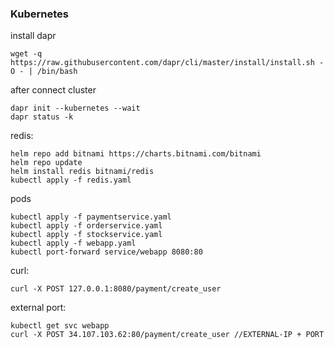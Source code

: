 ### Kubernetes

install dapr

~~~
wget -q https://raw.githubusercontent.com/dapr/cli/master/install/install.sh -O - | /bin/bash
~~~

after connect cluster

~~~
dapr init --kubernetes --wait
dapr status -k
~~~

redis:

~~~
helm repo add bitnami https://charts.bitnami.com/bitnami
helm repo update
helm install redis bitnami/redis
kubectl apply -f redis.yaml
~~~

pods

~~~
kubectl apply -f paymentservice.yaml
kubectl apply -f orderservice.yaml
kubectl apply -f stockservice.yaml
kubectl apply -f webapp.yaml
kubectl port-forward service/webapp 8080:80
~~~

curl:

~~~
curl -X POST 127.0.0.1:8080/payment/create_user
~~~

external port:

~~~
kubectl get svc webapp 
curl -X POST 34.107.103.62:80/payment/create_user //EXTERNAL-IP + PORT
~~~

